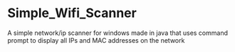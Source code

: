 # Simple_Wifi_Scanner
A simple network/ip scanner for windows made in java that uses command prompt to display all IPs and MAC addresses on the network 
